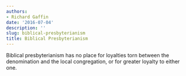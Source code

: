 ```yaml
---
authors:
- Richard Gaffin
date: '2016-07-04'
description: ''
slug: biblical-presbyterianism
title: Biblical Presbyterianism
---
```

Biblical presbyterianism has no place for loyalties torn between the denomination and the local congregation, or for greater loyalty to either one.



